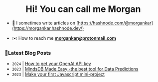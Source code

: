 <h1 align="center">Hi! You can call me Morgan</h1>


<!-- -  👨‍💻 All of my projects are available at -->

- 📝 I sometimes write articles on [https://hashnode.com/@morgankar](https://morgankar.hashnode.dev/) 

- ✉️ How to reach me  **morgankar@protonmail.com**


### 📮Latest Blog Posts 
<!-- BLOG-POST-LIST:START -->
- `2024` | [How to get your OpenAI API key](https://morgankar.hashnode.dev/how-to-get-your-openai-api-key)  
- `2023` | [MindsDB Made Easy -the best tool for  Data Predictions](https://morgankar.hashnode.dev/mindsdb-made-easy-the-best-tool-for-data-predictions)  
- `2023` | [Make your first Javascript  mini-project](https://morgankar.hashnode.dev/make-your-first-javascript-mini-project)  

<!-- BLOG-POST-LIST:END -->
